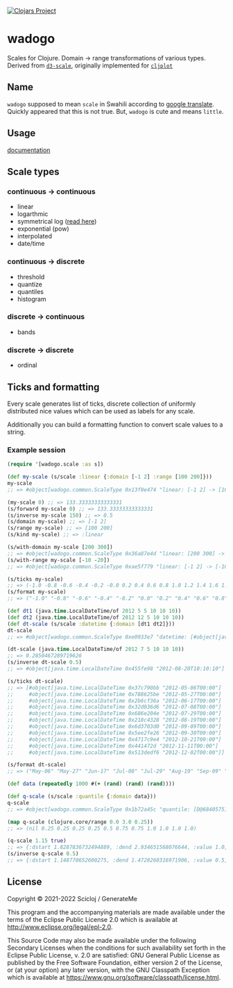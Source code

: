 [![Clojars Project](https://img.shields.io/clojars/v/org.scicloj/wadogo.svg)](https://clojars.org/org.scicloj/wadogo)

# wadogo

Scales for Clojure. Domain -> range transformations of various types. Derived from [`d3-scale`](https://github.com/d3/d3-scale), originally implemented for [`cljplot`](https://github.com/generateme/cljplot)

## Name

`wadogo` supposed to mean `scale` in Swahili according to [google translate](https://translate.google.com/?sl=en&tl=sw&text=scale&op=translate). Quickly appeared that this is not true. But, `wadogo` is cute and means `little`.

## Usage

[documentation](https://scicloj.github.io/wadogo/index.html)

## Scale types

### continuous -> continuous

* linear
* logarthmic
* symmetrical log ([read here](https://www.researchgate.net/profile/John_Webber4/publication/233967063_A_bi-symmetric_log_transformation_for_wide-range_data/links/0fcfd50d791c85082e000000.pdf))
* exponential (pow)
* interpolated
* date/time

### continuous -> discrete

* threshold
* quantize
* quantiles
* histogram

### discrete -> continuous

* bands

### discrete -> discrete

* ordinal

## Ticks and formatting

Every scale generates list of ticks, discrete collection of uniformly distributed nice values which can be used as labels for any scale.

Additionally you can build a formatting function to convert scale values to a string.

### Example session


```clojure
(require '[wadogo.scale :as s])

(def my-scale (s/scale :linear {:domain [-1 2] :range [100 200]}))
my-scale
;; => #object[wadogo.common.ScaleType 0x13f0e474 "linear: [-1 2] -> [100 200] {}"]

(my-scale 0) ;; => 133.33333333333331
(s/forward my-scale 0) ;; => 133.33333333333331
(s/inverse my-scale 150) ;; => 0.5
(s/domain my-scale) ;; => [-1 2]
(s/range my-scale) ;; => [100 200]
(s/kind my-scale) ;; => :linear

(s/with-domain my-scale [200 300])
;; => #object[wadogo.common.ScaleType 0x36a87e4d "linear: [200 300] -> [100 200] {}"]
(s/with-range my-scale [-10 -20])
;; => #object[wadogo.common.ScaleType 0xae5f779 "linear: [-1 2] -> [-10 -20] {}"]

(s/ticks my-scale)
;; => (-1.0 -0.8 -0.6 -0.4 -0.2 -0.0 0.2 0.4 0.6 0.8 1.0 1.2 1.4 1.6 1.8 2.0)
(s/format my-scale)
;; => ("-1.0" "-0.8" "-0.6" "-0.4" "-0.2" "0.0" "0.2" "0.4" "0.6" "0.8" "1.0" "1.2" "1.4" "1.6" "1.8" "2.0")

(def dt1 (java.time.LocalDateTime/of 2012 5 5 10 10 10))
(def dt2 (java.time.LocalDateTime/of 2012 12 5 10 10 10))
(def dt-scale (s/scale :datetime {:domain [dt1 dt2]}))
dt-scale
;; => #object[wadogo.common.ScaleType 0xe0933e7 "datetime: [#object[java.time.LocalDateTime 0x75e397a \"2012-05-05T10:10:10\"] #object[java.time.LocalDateTime 0xba90eb6 \"2012-12-05T10:10:10\"]] -> [0.0 1.0] {:millis 18489600000.0M}"]

(dt-scale (java.time.LocalDateTime/of 2012 7 5 10 10 10))
;; => 0.2850467289719626
(s/inverse dt-scale 0.5)
;; => #object[java.time.LocalDateTime 0x455fe98 "2012-08-20T10:10:10"]

(s/ticks dt-scale)
;; => [#object[java.time.LocalDateTime 0x37c790bb "2012-05-06T00:00"]
;;     #object[java.time.LocalDateTime 0x788625be "2012-05-27T00:00"]
;;     #object[java.time.LocalDateTime 0x2b6cf36a "2012-06-17T00:00"]
;;     #object[java.time.LocalDateTime 0x32d036d6 "2012-07-08T00:00"]
;;     #object[java.time.LocalDateTime 0x686e204e "2012-07-29T00:00"]
;;     #object[java.time.LocalDateTime 0x218c4328 "2012-08-19T00:00"]
;;     #object[java.time.LocalDateTime 0x6d3703d0 "2012-09-09T00:00"]
;;     #object[java.time.LocalDateTime 0x5ee2fe26 "2012-09-30T00:00"]
;;     #object[java.time.LocalDateTime 0x4717c9e4 "2012-10-21T00:00"]
;;     #object[java.time.LocalDateTime 0x441472d "2012-11-11T00:00"]
;;     #object[java.time.LocalDateTime 0x513dedf6 "2012-12-02T00:00"]]

(s/format dt-scale)
;; => ("May-06" "May-27" "Jun-17" "Jul-08" "Jul-29" "Aug-19" "Sep-09" "Sep-30" "Oct-21" "Nov-11" "Dec-02")

(def data (repeatedly 1000 #(+ (rand) (rand) (rand))))

(def q-scale (s/scale :quantile {:domain data}))
q-scale
;; => #object[wadogo.common.ScaleType 0x1b72a45c "quantile: [D@68405751 -> (0.25 0.5 0.75 1.0) {:estimation-strategy :legacy, :quantiles ([1.148770652600275 0.25] [1.4728260316971906 0.5] [1.8287836732494889 0.75])}"]

(map q-scale (clojure.core/range 0.0 3.0 0.25))
;; => (nil 0.25 0.25 0.25 0.25 0.5 0.75 0.75 1.0 1.0 1.0 1.0)

(q-scale 1.15 true)
;; => {:dstart 1.8287836732494889, :dend 2.934651568076644, :value 1.0, :count 250, :quantile 1.0}
(s/inverse q-scale 0.5)
;; => {:dstart 1.148770652600275, :dend 1.4728260316971906, :value 0.5, :count 250, :quantile 0.5}
```

## License

Copyright © 2021-2022 Scicloj / GenerateMe

This program and the accompanying materials are made available under the
terms of the Eclipse Public License 2.0 which is available at
http://www.eclipse.org/legal/epl-2.0.

This Source Code may also be made available under the following Secondary
Licenses when the conditions for such availability set forth in the Eclipse
Public License, v. 2.0 are satisfied: GNU General Public License as published by
the Free Software Foundation, either version 2 of the License, or (at your
option) any later version, with the GNU Classpath Exception which is available
at https://www.gnu.org/software/classpath/license.html.

